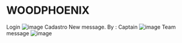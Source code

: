 # WOODPHOENIX 

Login 
![image](https://user-images.githubusercontent.com/69175890/183312923-55b04806-60eb-4aed-8dda-48d3ef3e3813.png)
Cadastro
New message. By : Captain 
![image](https://user-images.githubusercontent.com/69175890/183313012-1e966ab5-30df-4ac8-be00-47cc0c8c2d63.png)
Team message 
![image](https://user-images.githubusercontent.com/69175890/183313286-8490b74d-1dce-4bf0-a28c-be25a55c578d.png)

